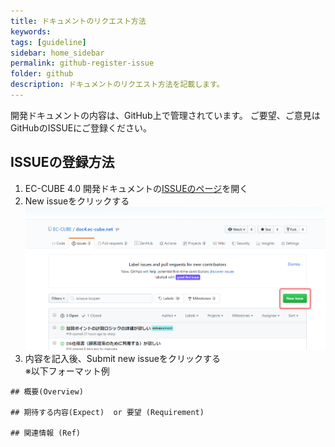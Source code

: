 ```yaml
---
title: ドキュメントのリクエスト方法
keywords: 
tags: [guideline]
sidebar: home_sidebar
permalink: github-register-issue
folder: github
description: ドキュメントのリクエスト方法を記載します。
---
```



開発ドキュメントの内容は、GitHub上で管理されています。
ご要望、ご意見はGitHubのISSUEにご登録ください。

## ISSUEの登録方法

1. EC-CUBE 4.0 開発ドキュメントの[ISSUEのページ](https://github.com/EC-CUBE/doc4.ec-cube.net/issues)を開く
1. New issueをクリックする
![New issueの作成](/images/github/img-github-issue.png)
1. 内容を記入後、Submit new issueをクリックする  
※以下フォーマット例  

```
## 概要(Overview)

## 期待する内容(Expect)  or 要望 (Requirement)

## 関連情報 (Ref)
```

